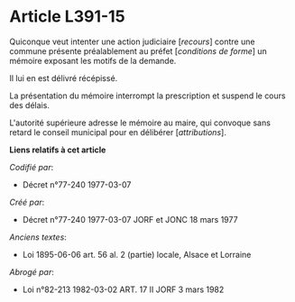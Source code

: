 # Article L391-15

Quiconque veut intenter une action judiciaire [*recours*] contre une commune présente préalablement au préfet [*conditions de
forme*] un mémoire exposant les motifs de la demande.

Il lui en est délivré récépissé.

La présentation du mémoire interrompt la prescription et suspend le cours des délais.

L'autorité supérieure adresse le mémoire au maire, qui convoque sans retard le conseil municipal pour en délibérer
[*attributions*].

**Liens relatifs à cet article**

_Codifié par_:

  - Décret n°77-240 1977-03-07

_Créé par_:

  - Décret n°77-240 1977-03-07 JORF et JONC 18 mars 1977

_Anciens textes_:

  - Loi   1895-06-06 art. 56 al. 2 (partie) locale, Alsace et Lorraine

_Abrogé par_:

  - Loi n°82-213 1982-03-02 ART. 17 II JORF 3 mars 1982
